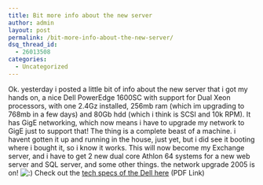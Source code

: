 ```yaml
---
title: Bit more info about the new server
author: admin
layout: post
permalink: /bit-more-info-about-the-new-server/
dsq_thread_id:
  - 26013508
categories:
  - Uncategorized
---
```

Ok. yesterday i posted a little bit of info about the new server that i got my hands on, a nice Dell PowerEdge 1600SC with support for Dual Xeon processors, with one 2.4Gz installed, 256mb ram (which im upgrading to 768mb in a few days) and 80Gb hdd (which i think is SCSI and 10k RPM). It has GigE networking, which now means i have to upgrade my network to GigE just to support that! The thing is a complete beast of a machine. i havent gotten it up and running in the house, just yet, but i did see it booting where i bought it, so i know it works. This will now become my Exchange server, and i have to get 2 new dual core Athlon 64 systems for a new web server and SQL server, and some other things. the network upgrade 2005 is on! <img src="http://blog.lotas-smartman.net/wp-includes/images/smilies/icon_smile.gif" alt=":)" class="wp-smiley" /> Check out the [tech specs of the Dell here][1] (PDF Link)

 [1]: http://www.dell.com/downloads/global/products/pedge/en/1600sc_specs.pdf